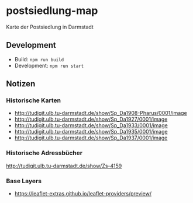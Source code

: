 # postsiedlung-map
Karte der Postsiedlung in Darmstadt

## Development

- Build: ```npm run build```
- Development: ```npm run start```

## Notizen

### Historische Karten
- http://tudigit.ulb.tu-darmstadt.de/show/Sp_Da1908-Pharus/0001/image
- http://tudigit.ulb.tu-darmstadt.de/show/Sp_Da1927/0001/image
- http://tudigit.ulb.tu-darmstadt.de/show/Sp_Da1933/0001/image
- http://tudigit.ulb.tu-darmstadt.de/show/Sp_Da1935/0001/image
- http://tudigit.ulb.tu-darmstadt.de/show/Sp_Da1937/0001/image

### Historische Adressbücher
http://tudigit.ulb.tu-darmstadt.de/show/Zs-4159

### Base Layers
- https://leaflet-extras.github.io/leaflet-providers/preview/
